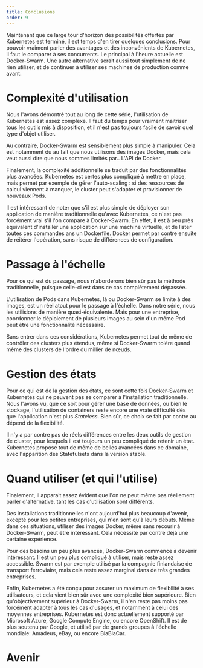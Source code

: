 ```yaml
---
title: Conclusions
order: 9
---
```


Maintenant que ce large tour d'horizon des possibilités offertes par Kubernetes est terminé, il est temps d'en tirer quelques conclusions. Pour pouvoir vraiment parler des avantages et des inconvénients de Kubernetes, il faut le comparer à ses concurrents. Le principal à l'heure actuelle est Docker-Swarm. Une autre alternative serait aussi tout simplement de ne rien utiliser, et de continuer à utiliser ses machines de production comme avant. 

# Complexité d'utilisation
Nous l'avons démontré tout au long de cette série, l'utilisation de Kubernetes est assez complexe. Il faut du temps pour vraiment maitriser tous les outils mis à disposition, et il n'est pas toujours facile de savoir quel type d'objet utiliser.

Au contraire, Docker-Swarm est sensiblement plus simple à manipuler. Cela est notamment du au fait que nous utilisons des images Docker, mais cela veut aussi dire que nous sommes limités par.. L'API de Docker. 

Finalement, la complexité additionnelle se traduit par des fonctionnalités plus avancées. Kubernetes est certes plus compliqué à mettre en place, mais permet par exemple de gérer l'auto-scaling : si des ressources de calcul viennent à manquer, le cluster peut s'adapter et provisionner de nouveaux Pods.

Il est intéressant de noter que s'il est plus simple de déployer son application de manière traditionnelle qu'avec Kubernetes, ce n'est pas forcément vrai s'il l'on compare à Docker-Swarm. En effet, il est à peu près équivalent d'installer une application sur une machine virtuelle, et de lister toutes ces commandes ans un Dockerfile. Docker permet par contre ensuite de réitérer l'opération, sans risque de différences de configuration.

# Passage à l'échelle
Pour ce qui est du passage, nous n'aborderons bien sûr pas la méthode traditionnelle, puisque celle-ci est dans ce cas complètement dépassée.

L'utilisation de Pods dans Kubernetes, là ou Docker-Swarm se limite à des images, est un réel atout pour le passage à l'échelle. Dans notre série, nous les utilisions de manière quasi-équivalente. Mais pour une entreprise, coordonner le déploiement de plusieurs images au sein d'un même Pod peut être une fonctionnalité nécessaire.

Sans entrer dans ces considérations, Kubernetes permet tout de même de contrôler des clusters plus étendus, même si Docker-Swarm tolère quand même des clusters de l'ordre du millier de nœuds.

# Gestion des états
Pour ce qui est de la gestion des états, ce sont cette fois Docker-Swarm et Kubernetes qui ne peuvent pas se comparer à l'installation traditionnelle. Nous l'avons vu, que ce soit pour gérer une base de données, ou bien le stockage, l'utilisation de containers reste encore une vraie difficulté dès que l'application n'est plus *Stateless*. Bien sûr, ce choix se fait par contre au dépend de la flexibilité.

Il n'y a par contre pas de réels différences entre les deux outils de gestion de cluster, pour lesquels il est toujours un peu compliqué de retenir un état. Kubernetes propose tout de même de belles avancées dans ce domaine, avec l'apparition des Statefulsets dans la version stable.

# Quand utiliser (et qui l'utilise)
Finalement, il apparait assez évident que l'on ne peut même pas réellement parler d'alternative, tant les cas d'utilisation sont différents.

Des installations traditionnelles n'ont aujourd'hui plus beaucoup d'avenir, excepté pour les petites entreprises, qui n'en sont qu'à leurs débuts. Même dans ces situations, utiliser des images Docker, même sans recourir à Docker-Swarm, peut être intéressant. Cela nécessite par contre déjà une certaine expérience.

Pour des besoins un peu plus avancés, Docker-Swarm commence à devenir intéressant. Il est un peu plus compliqué à utiliser, mais reste assez accessible. Swarm est par exemple utilisé par la compagnie finlandaise de transport ferroviaire, mais cela reste assez marginal dans de très grandes entreprises.

Enfin, Kubernetes a été conçu pour assurer un maximum de flexibilité à ses utilisateurs, et cela vient bien sûr avec une complexité bien supérieure. Bien qu'objectivement supérieur à Docker-Swarm, il n'en reste pas moins pas forcément adapter à tous les cas d'usages, et notamment à celui des moyennes entreprises. Kubernetes est donc actuellement supporté par Microsoft Azure, Google Compute Engine, ou encore OpenShift. Il est de plus soutenu par Google, et utilisé par de grands groupes à l'échelle mondiale: Amadeus, eBay, ou encore BlaBlaCar.


# Avenir

